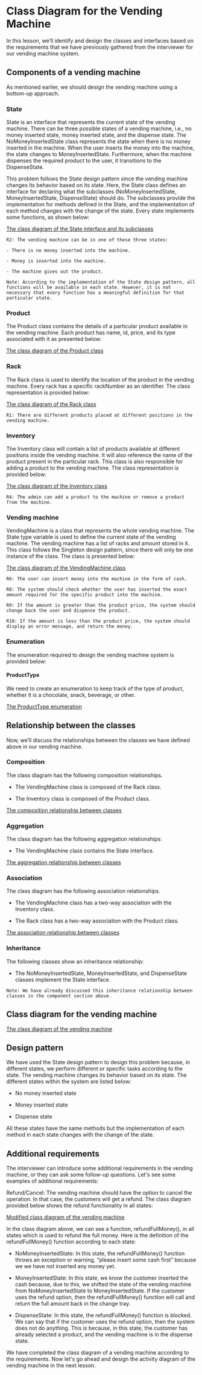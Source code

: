 # Class Diagram for the Vending Machine
In this lesson, we’ll identify and design the classes and interfaces based on the requirements that we have previously gathered from the interviewer for our vending machine system.

## Components of a vending machine
As mentioned earlier, we should design the vending machine using a bottom-up approach.

### State
State is an interface that represents the current state of the vending machine. There can be three possible states of a vending machine, i.e., no money inserted state, money inserted state, and the dispense state. The NoMoneyInsertedState class represents the state when there is no money inserted in the machine. When the user inserts the money into the machine, the state changes to MoneyInsertedState. Furthermore, when the machine dispenses the required product to the user, it transitions to the DispenseState.

This problem follows the State design pattern since the vending machine changes its behavior based on its state. Here, the State class defines an interface for declaring what the subclasses (NoMoneyInsertedState, MoneyInsertedState, DispenseState) should do. The subclasses provide the implementation for methods defined in the State, and the implementation of each method changes with the change of the state. Every state implements some functions, as shown below:

[The class diagram of the State interface and its subclasses](./classdiagram.png)

```
R2: The vending machine can be in one of these three states:

- There is no money inserted into the machine.

- Money is inserted into the machine.

- The machine gives out the product.
```
```
Note: According to the implementation of the State design pattern, all functions will be available in each state. However, it is not necessary that every function has a meaningful definition for that particular state.
```

### Product
The Product class contains the details of a particular product available in the vending machine. Each product has name, id, price, and its type associated with it as presented below:

[The class diagram of the Product class](./product.png)

### Rack
The Rack class is used to identify the location of the product in the vending machine. Every rack has a specific rackNumber as an identifier. The class representation is provided below:

[The class diagram of the Rack class](./rack.png)

```
R1: There are different products placed at different positions in the vending machine.
```

### Inventory
The Inventory class will contain a list of products available at different positions inside the vending machine. It will also reference the name of the product present in the particular rack. This class is also responsible for adding a product to the vending machine. The class representation is provided below:

[The class diagram of the Inventory class](./inventory.png)

```
R4: The admin can add a product to the machine or remove a product from the machine.
```

### Vending machine
VendingMachine is a class that represents the whole vending machine. The State type variable is used to define the current state of the vending machine. The vending machine has a list of racks and amount stored in it. This class follows the Singleton design pattern, since there will only be one instance of the class. The class is presented below:

[The class diagram of the VendingMachine class](./vendingmachine.png)

```
R6: The user can insert money into the machine in the form of cash.

R8: The system should check whether the user has inserted the exact amount required for the specific product into the machine.

R9: If the amount is greater than the product price, the system should change back the user and dispense the product.

R10: If the amount is less than the product price, the system should display an error message, and return the money.
```

### Enumeration
The enumeration required to design the vending machine system is provided below:

#### ProductType
We need to create an enumeration to keep track of the type of product, whether it is a chocolate, snack, beverage, or other.

[The ProductType enumeration](./enum.png)
## Relationship between the classes
Now, we’ll discuss the relationships between the classes we have defined above in our vending machine.

### Composition
The class diagram has the following composition relationships.

- The VendingMachine class is composed of the Rack class.

- The Inventory class is composed of the Product class.

[The composition relationship between classes](./composition.png)

### Aggregation
The class diagram has the following aggregation relationships:

- The VendingMachine class contains the State interface.

[The aggregation relationship between classes](./agg.png)
### Association
The class diagram has the following association relationships.

- The VendingMachine class has a two-way association with the Inventory class.

- The Rack class has a two-way association with the Product class.

[The association relationship between classes](./association.png)
### Inheritance
The following classes show an inheritance relationship:

- The NoMoneyInsertedState, MoneyInsertedState, and DispenseState classes implement the State interface.
```
Note: We have already discussed this inheritance relationship between classes in the component section above.
```
## Class diagram for the vending machine

[The class diagram of the vending machine](./classdiagram2.png)
## Design pattern
We have used the State design pattern to design this problem because, in different states, we perform different or specific tasks according to the state. The vending machine changes its behavior based on its state. The different states within the system are listed below:

- No money inserted state

- Money inserted state

- Dispense state

All these states have the same methods but the implementation of each method in each state changes with the change of the state.

## Additional requirements
The interviewer can introduce some additional requirements in the vending machine, or they can ask some follow-up questions. Let's see some examples of additional requirements:

Refund/Cancel: The vending machine should have the option to cancel the operation. In that case, the customers will get a refund. The class diagram provided below shows the refund functionality in all states:

[Modified class diagram of the vending machine](./additional.png)

In the class diagram above, we can see a function, refundFullMoney(), in all states which is used to refund the full money. Here is the definition of the refundFullMoney() function according to each state:

- NoMoneyInsertedState: In this state, the refundFullMoney() function throws an exception or warning, “please insert some cash first” because we we have not inserted any money yet.

- MoneyInsertedState: In this state, we know the customer inserted the cash because, due to this, we shifted the state of the vending machine from NoMoneyInsertedState to MoneyInsertedState. If the customer uses the refund option, then the refundFullMoney() function will call and return the full amount back in the change tray.

- DispenseState: In this state, the refundFullMoney() function is blocked. We can say that if the customer uses the refund option, then the system does not do anything. This is because, in this state, the customer has already selected a product, and the vending machine is in the dispense state.

We have completed the class diagram of a vending machine according to the requirements. Now let's go ahead and design the activity diagram of the vending machine in the next lesson.

